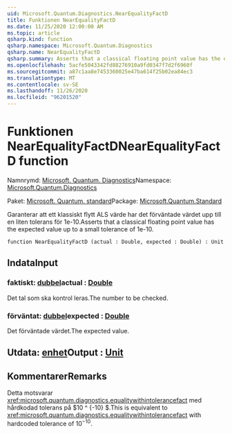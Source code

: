 ```yaml
---
uid: Microsoft.Quantum.Diagnostics.NearEqualityFactD
title: Funktionen NearEqualityFactD
ms.date: 11/25/2020 12:00:00 AM
ms.topic: article
qsharp.kind: function
qsharp.namespace: Microsoft.Quantum.Diagnostics
qsharp.name: NearEqualityFactD
qsharp.summary: Asserts that a classical floating point value has the expected value up to a small tolerance of 1e-10.
ms.openlocfilehash: 5acfe5043342fd88276910a9fd0347f7d2f6960f
ms.sourcegitcommit: a87c1aa8e7453360025e47ba614f25b02ea84ec3
ms.translationtype: MT
ms.contentlocale: sv-SE
ms.lasthandoff: 11/26/2020
ms.locfileid: "96201520"
---
```

# <a name="nearequalityfactd-function"></a><span data-ttu-id="9d7c5-102">Funktionen NearEqualityFactD</span><span class="sxs-lookup"><span data-stu-id="9d7c5-102">NearEqualityFactD function</span></span>

<span data-ttu-id="9d7c5-103">Namnrymd: [Microsoft. Quantum. Diagnostics](xref:Microsoft.Quantum.Diagnostics)</span><span class="sxs-lookup"><span data-stu-id="9d7c5-103">Namespace: [Microsoft.Quantum.Diagnostics](xref:Microsoft.Quantum.Diagnostics)</span></span>

<span data-ttu-id="9d7c5-104">Paket: [Microsoft. Quantum. standard](https://nuget.org/packages/Microsoft.Quantum.Standard)</span><span class="sxs-lookup"><span data-stu-id="9d7c5-104">Package: [Microsoft.Quantum.Standard](https://nuget.org/packages/Microsoft.Quantum.Standard)</span></span>


<span data-ttu-id="9d7c5-105">Garanterar att ett klassiskt flytt ALS värde har det förväntade värdet upp till en liten tolerans för 1e-10.</span><span class="sxs-lookup"><span data-stu-id="9d7c5-105">Asserts that a classical floating point value has the expected value up to a small tolerance of 1e-10.</span></span>

```qsharp
function NearEqualityFactD (actual : Double, expected : Double) : Unit
```


## <a name="input"></a><span data-ttu-id="9d7c5-106">Indata</span><span class="sxs-lookup"><span data-stu-id="9d7c5-106">Input</span></span>

### <a name="actual--double"></a><span data-ttu-id="9d7c5-107">faktiskt: [dubbel](xref:microsoft.quantum.lang-ref.double)</span><span class="sxs-lookup"><span data-stu-id="9d7c5-107">actual : [Double](xref:microsoft.quantum.lang-ref.double)</span></span>

<span data-ttu-id="9d7c5-108">Det tal som ska kontrol leras.</span><span class="sxs-lookup"><span data-stu-id="9d7c5-108">The number to be checked.</span></span>


### <a name="expected--double"></a><span data-ttu-id="9d7c5-109">förväntat: [dubbel](xref:microsoft.quantum.lang-ref.double)</span><span class="sxs-lookup"><span data-stu-id="9d7c5-109">expected : [Double](xref:microsoft.quantum.lang-ref.double)</span></span>

<span data-ttu-id="9d7c5-110">Det förväntade värdet.</span><span class="sxs-lookup"><span data-stu-id="9d7c5-110">The expected value.</span></span>



## <a name="output--unit"></a><span data-ttu-id="9d7c5-111">Utdata: [enhet](xref:microsoft.quantum.lang-ref.unit)</span><span class="sxs-lookup"><span data-stu-id="9d7c5-111">Output : [Unit](xref:microsoft.quantum.lang-ref.unit)</span></span>



## <a name="remarks"></a><span data-ttu-id="9d7c5-112">Kommentarer</span><span class="sxs-lookup"><span data-stu-id="9d7c5-112">Remarks</span></span>

<span data-ttu-id="9d7c5-113">Detta motsvarar <xref:microsoft.quantum.diagnostics.equalitywithintolerancefact> med hårdkodad tolerans på $10 ^ {-10} $.</span><span class="sxs-lookup"><span data-stu-id="9d7c5-113">This is equivalent to <xref:microsoft.quantum.diagnostics.equalitywithintolerancefact> with hardcoded tolerance of $10^{-10}$.</span></span>